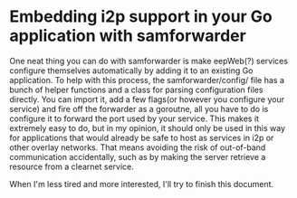 Embedding i2p support in your Go application with samforwarder
==============================================================

One neat thing you can do with samforwarder is make eepWeb(?) services configure
themselves automatically by adding it to an existing Go application. To help
with this process, the samforwarder/config/ file has a bunch of helper
functions and a class for parsing configuration files directly. You can import
it, add a few flags(or however you configure your service) and fire off the
forwarder as a goroutne, all you have to do is configure it to forward the port
used by your service. This makes it extremely easy to do, but in my opinion, it
should only be used in this way for applications that would already be safe to
host as services in i2p or other overlay networks. That means avoiding the risk
of out-of-band communication accidentally, such as by making the server retrieve
a resource from a clearnet service.

When I'm less tired and more interested, I'll try to finish this document.
